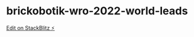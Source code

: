 # brickobotik-wro-2022-world-leads

[Edit on StackBlitz ⚡️](https://stackblitz.com/edit/brickobotik-wro-2022-world-leads)